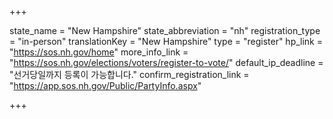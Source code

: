 +++

state_name = "New Hampshire"
state_abbreviation = "nh"
registration_type = "in-person"
translationKey = "New Hampshire"
type = "register"
hp_link = "https://sos.nh.gov/home"
more_info_link = "https://sos.nh.gov/elections/voters/register-to-vote/"
default_ip_deadline = "선거당일까지 등록이 가능합니다."
confirm_registration_link = "https://app.sos.nh.gov/Public/PartyInfo.aspx"

+++